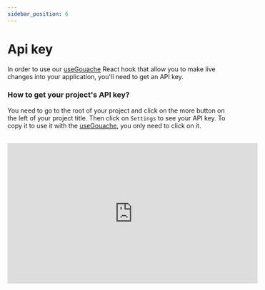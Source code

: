 ```yaml
---
sidebar_position: 6
---
```


# Api key

In order to use our [useGouache](https://github.com/Gouache-app/use-gouache) React hook that allow you to make live changes into your application, you'll need to get an API key.

### How to get your project's API key?

You need to go to the root of your project and click on the more button on the left of your project title. Then click on `Settings` to see your API key. To copy it to use it with the [useGouache](https://github.com/Gouache-app/use-gouache), you only need to click on it.

<br/>

<iframe width="560" height="315" src="https://www.youtube.com/embed/P3vTEEcLIPk" title="YouTube video player" frameborder="0" allow="accelerometer; autoplay; clipboard-write; encrypted-media; gyroscope; picture-in-picture; fullscreen" allowfullscreen></iframe>
